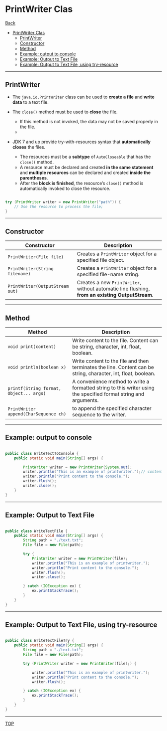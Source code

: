 # PrintWriter Clas

[Back](./file_io.md)

- [PrintWriter Clas](#printwriter-clas)
  - [PrintWriter](#printwriter)
  - [Constructor](#constructor)
  - [Method](#method)
  - [Example: output to console](#example-output-to-console)
  - [Example: Output to Text File](#example-output-to-text-file)
  - [Example: Output to Text File, using try-resource](#example-output-to-text-file-using-try-resource)

---

## PrintWriter

- The `java.io.PrintWriter` class can be used to **create a file** and **write data** to a text file.

- The `close()` method must be used to **close** the file.
  - If this method is not invoked, the data may not be saved properly in the file.
  -
- JDK 7 and up provide try-with-resources syntax that **automatically closes** the files.
  - The resources must be a **subtype** of `AutoCloseable` that has the `close()` method.
  - A resource must be declared and created **in the same statement** and **multiple resources** can be declared and created **inside the parentheses**.
  - After the **block is finished**, the resource’s `close()` method is automatically invoked to close the resource.

```java

try (PrintWriter writer = new PrintWriter("path")) {
    // Use the resource to process the file;
}

```

---

## Constructor

| Constructor                     | Description                                                                                      |
| ------------------------------- | ------------------------------------------------------------------------------------------------ |
| `PrintWriter(File file)`        | Creates a `PrintWriter` object for a specified file object.                                      |
| `PrintWriter(String filename)`  | Creates a `PrintWriter` object for a specified file-name string.                                 |
| `PrintWriter(OutputStream out)` | Creates a new `PrintWriter`, without automatic line flushing, **from an existing OutputStream**. |

---

## Method

| Method                                  | Description                                                                                                      |
| --------------------------------------- | ---------------------------------------------------------------------------------------------------------------- |
| `void print(content)`                   | Write content to the file. Content can be string, character, int, float, boolean.                                |
| `void println(boolean x)`               | Write content to the file and then terminates the line. Content can be string, character, int, float, boolean.   |
| `printf(String format, Object... args)` | A convenience method to write a formatted string to this writer using the specified format string and arguments. |
| `PrintWriter append(CharSequence ch)`   | to append the specified character sequence to the writer.                                                        |

---

## Example: output to console

```java

public class WriteTextToConsole {
    public static void main(String[] args) {

        PrintWriter writer = new PrintWriter(System.out);
        writer.println("This is an example of printwriter.");// content will display in console.
        writer.println("Print content to the console.");
        writer.flush();
        writer.close();
    }
}

```

---

## Example: Output to Text File

```java

public class WriteTextFile {
    public static void main(String[] args) {
        String path = "./text.txt";
        File file = new File(path);

        try {
            PrintWriter writer = new PrintWriter(file);
            writer.println("This is an example of printwriter.");
            writer.println("Print content to the console.");
            writer.flush();
            writer.close();

        } catch (IOException ex) {
            ex.printStackTrace();
        }
    }
}

```

---

## Example: Output to Text File, using try-resource

```java

public class WriteTextFileTry {
    public static void main(String[] args) {
        String path = "./text.txt";
        File file = new File(path);

        try (PrintWriter writer = new PrintWriter(file);) {

            writer.println("This is an example of printwriter.");
            writer.println("Print content to the console.");
            writer.flush();

        } catch (IOException ex) {
            ex.printStackTrace();
        }
    }
}

```

---

[TOP](#printwriter-clas)
